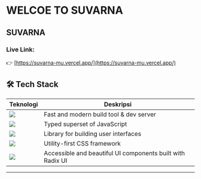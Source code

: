 # WELCOE TO SUVARNA 


## SUVARNA
### Live Link:
👉 [https://suvarna-mu.vercel.app/](https://suvarna-mu.vercel.app/)

## 🛠 Tech Stack

| Teknologi    | Deskripsi                                      |
|--------------|------------------------------------------------|
|  <img src="https://img.shields.io/badge/Vite-646CFF?logo=vite&logoColor=white&style=for-the-badge" />        | Fast and modern build tool & dev server |
| <img src="https://img.shields.io/badge/TypeScript-3178C6?logo=typescript&logoColor=white&style=for-the-badge" />    | Typed superset of JavaScript |
| <img src="https://img.shields.io/badge/React-61DAFB?logo=react&logoColor=black&style=for-the-badge" /> |     Library for building user interfaces        |
| <img src="https://img.shields.io/badge/TailwindCSS-06B6D4?logo=tailwindcss&logoColor=white&style=for-the-badge" /> | Utility-first CSS framework             |
| <img src="https://img.shields.io/badge/shadcn/ui-%2320232A?logo=radixui&logoColor=white&style=for-the-badge" /> | Accessible and beautiful UI components built with Radix UI |

---






